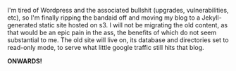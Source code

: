 I'm tired of Wordpress and the associated bullshit (upgrades, vulnerabilities, etc), so I'm finally ripping the bandaid off and moving my blog to a Jekyll-generated static site hosted on s3. I will not be migrating the old content, as that would be an epic pain in the ass, the benefits of which do not seem substantial to me. The old site will live on, its database and directories set to read-only mode, to serve what little google traffic still hits that blog.

**ONWARDS!**

